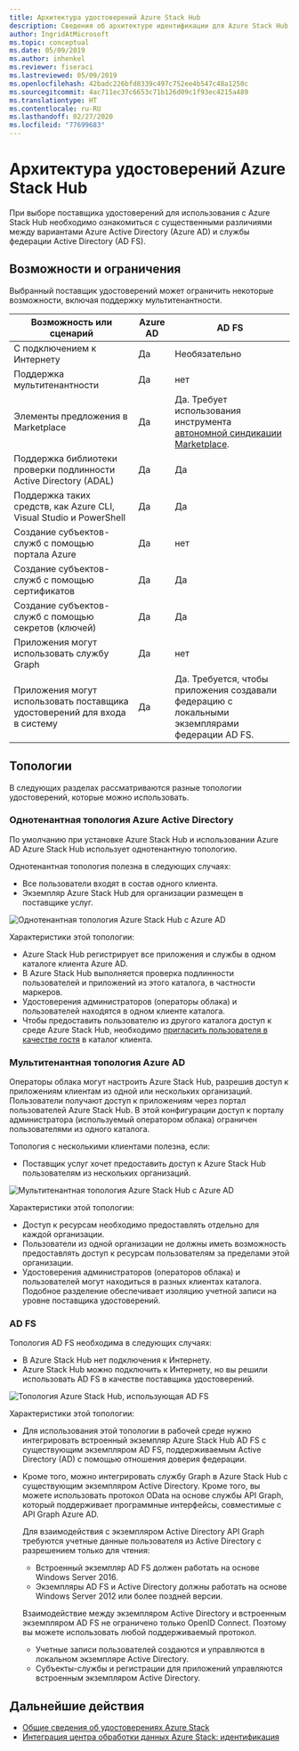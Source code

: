 ```yaml
---
title: Архитектура удостоверений Azure Stack Hub
description: Сведения об архитектуре идентификации для Azure Stack Hub и различиях между Azure Active Directory и AD FS.
author: IngridAtMicrosoft
ms.topic: conceptual
ms.date: 05/09/2019
ms.author: inhenkel
ms.reviewer: fiseraci
ms.lastreviewed: 05/09/2019
ms.openlocfilehash: 42badc226bfd8339c497c752ee4b547c48a1250c
ms.sourcegitcommit: 4ac711ec37c6653c71b126d09c1f93ec4215a489
ms.translationtype: HT
ms.contentlocale: ru-RU
ms.lasthandoff: 02/27/2020
ms.locfileid: "77699683"
---
```

# <a name="identity-architecture-for-azure-stack-hub"></a>Архитектура удостоверений Azure Stack Hub

При выборе поставщика удостоверений для использования с Azure Stack Hub необходимо ознакомиться с существенными различиями между вариантами Azure Active Directory (Azure AD) и службы федерации Active Directory (AD FS).

## <a name="capabilities-and-limitations"></a>Возможности и ограничения

Выбранный поставщик удостоверений может ограничить некоторые возможности, включая поддержку мультитенантности.

|Возможность или сценарий        |Azure AD  |AD FS  |
|------------------------------|----------|-------|
|С подключением к Интернету     |Да       |Необязательно|
|Поддержка мультитенантности     |Да       |нет      |
|Элементы предложения в Marketplace |Да       |Да. Требует использования инструмента [автономной синдикации Marketplace](azure-stack-download-azure-marketplace-item.md#disconnected-or-a-partially-connected-scenario).|
|Поддержка библиотеки проверки подлинности Active Directory (ADAL) |Да |Да|
|Поддержка таких средств, как Azure CLI, Visual Studio и PowerShell  |Да |Да|
|Создание субъектов-служб с помощью портала Azure     |Да |нет|
|Создание субъектов-служб с помощью сертификатов      |Да |Да|
|Создание субъектов-служб с помощью секретов (ключей)    |Да |Да|
|Приложения могут использовать службу Graph           |Да |нет|
|Приложения могут использовать поставщика удостоверений для входа в систему |Да |Да. Требуется, чтобы приложения создавали федерацию с локальными экземплярами федерации AD FS. |

## <a name="topologies"></a>Топологии

В следующих разделах рассматриваются разные топологии удостоверений, которые можно использовать.

### <a name="azure-ad-single-tenant-topology"></a>Однотенантная топология Azure Active Directory

По умолчанию при установке Azure Stack Hub и использовании Azure AD Azure Stack Hub использует однотенантную топологию.

Однотенантная топология полезна в следующих случаях:
- Все пользователи входят в состав одного клиента.
- Экземпляр Azure Stack Hub для организации размещен в поставщике услуг.

![Однотенантная топология Azure Stack Hub с Azure AD](media/azure-stack-identity-architecture/single-tenant.png)

Характеристики этой топологии:

- Azure Stack Hub регистрирует все приложения и службы в одном каталоге клиента Azure AD.
- В Azure Stack Hub выполняется проверка подлинности пользователей и приложений из этого каталога, в частности маркеров.
- Удостоверения администраторов (операторы облака) и пользователей находятся в одном клиенте каталога.
- Чтобы предоставить пользователю из другого каталога доступ к среде Azure Stack Hub, необходимо [пригласить пользователя в качестве гостя](azure-stack-identity-overview.md#guest-users) в каталог клиента.

### <a name="azure-ad-multi-tenant-topology"></a>Мультитенантная топология Azure AD

Операторы облака могут настроить Azure Stack Hub, разрешив доступ к приложениям клиентам из одной или нескольких организаций. Пользователи получают доступ к приложениям через портал пользователей Azure Stack Hub. В этой конфигурации доступ к порталу администратора (используемый оператором облака) ограничен пользователями из одного каталога.

Топология с несколькими клиентами полезна, если:

- Поставщик услуг хочет предоставить доступ к Azure Stack Hub пользователям из нескольких организаций.

![Мультитенантная топология Azure Stack Hub с Azure AD](media/azure-stack-identity-architecture/multi-tenant.png)

Характеристики этой топологии:

- Доступ к ресурсам необходимо предоставлять отдельно для каждой организации.
- Пользователи из одной организации не должны иметь возможность предоставлять доступ к ресурсам пользователям за пределами этой организации.
- Удостоверения администраторов (операторов облака) и пользователей могут находиться в разных клиентах каталога. Подобное разделение обеспечивает изоляцию учетной записи на уровне поставщика удостоверений.
 
### <a name="ad-fs"></a>AD FS

Топология AD FS необходима в следующих случаях:

- В Azure Stack Hub нет подключения к Интернету.
- Azure Stack Hub можно подключить к Интернету, но вы решили использовать AD FS в качестве поставщика удостоверений.
  
![Топология Azure Stack Hub, использующая AD FS](media/azure-stack-identity-architecture/adfs.png)

Характеристики этой топологии:

- Для использования этой топологии в рабочей среде нужно интегрировать встроенный экземпляр Azure Stack Hub AD FS с существующим экземпляром AD FS, поддерживаемым Active Directory (AD) с помощью отношения доверия федерации.
- Кроме того, можно интегрировать службу Graph в Azure Stack Hub с существующим экземпляром Active Directory. Кроме того, вы можете использовать протокол OData на основе службы API Graph, который поддерживает программные интерфейсы, совместимые с API Graph Azure AD.

  Для взаимодействия с экземпляром Active Directory API Graph требуются учетные данные пользователя из Active Directory с разрешением только для чтения:
  - Встроенный экземпляр AD FS должен работать на основе Windows Server 2016.
  - Экземпляры AD FS и Active Directory должны работать на основе Windows Server 2012 или более поздней версии.
  
  Взаимодействие между экземпляром Active Directory и встроенным экземпляром AD FS не ограничено только OpenID Connect. Поэтому вы можете использовать любой поддерживаемый протокол.
  - Учетные записи пользователей создаются и управляются в локальном экземпляре Active Directory.
  - Субъекты-службы и регистрации для приложений управляются встроенным экземпляром Active Directory.

## <a name="next-steps"></a>Дальнейшие действия

- [Общие сведения об удостоверениях Azure Stack](azure-stack-identity-overview.md)
- [Интеграция центра обработки данных Azure Stack: идентификация](azure-stack-integrate-identity.md)
